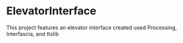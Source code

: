 # ElevatorInterface
This project features an elevator interface created used Processing, Interfascia, and ttslib
